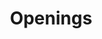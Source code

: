 ---
title: Openings

# Listing view
view: compact

# Optional banner image (relative to `assets/media/` folder).
banner:
  caption: ''
  image: ''
---